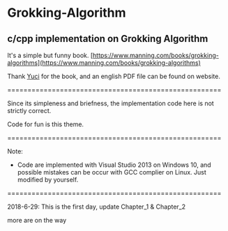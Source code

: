 # Grokking-Algorithm
## c/cpp implementation on Grokking Algorithm

It's a simple but funny book. [https://www.manning.com/books/grokking-algorithms](https://www.manning.com/books/grokking-algorithms)

Thank [Yuci](https://github.com/yucicheung) for the book, and an english PDF file can be found on website.

=====================================================

Since its simpleness and briefness, the implementation code here is not strictly correct.

Code for fun is this theme.

=====================================================

Note:
- Code are implemented with Visual Studio 2013 on Windows 10, and possible mistakes can be occur with GCC complier on Linux. Just modified by yourself.

=====================================================

2018-6-29: This is the first day, update Chapter_1 & Chapter_2

more are on the way
